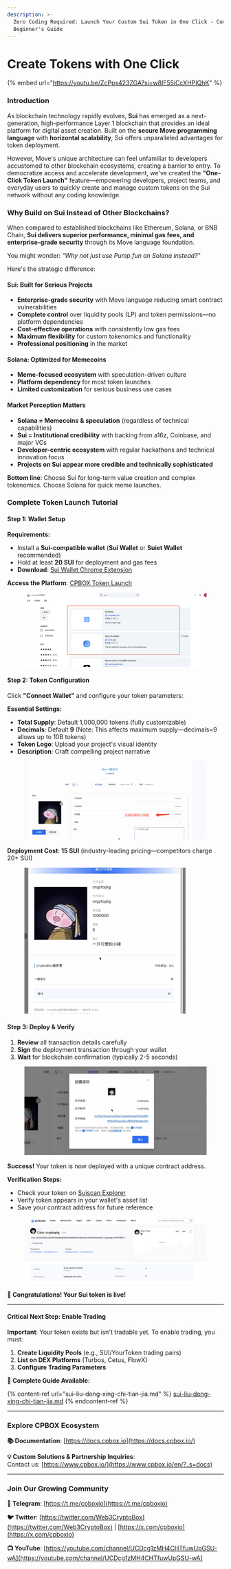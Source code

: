 ```yaml
---
description: >-
  Zero Coding Required: Launch Your Custom Sui Token in One Click - Complete
  Beginner's Guide
---
```


# Create Tokens with One Click

{% embed url="https://youtu.be/ZcPps423ZGA?si=w8IF55iCcXHPIQhK" %}

### **Introduction**

As blockchain technology rapidly evolves, **Sui** has emerged as a next-generation, high-performance Layer 1 blockchain that provides an ideal platform for digital asset creation. Built on the **secure Move programming language** with **horizontal scalability**, Sui offers unparalleled advantages for token deployment.

However, Move's unique architecture can feel unfamiliar to developers accustomed to other blockchain ecosystems, creating a barrier to entry. To democratize access and accelerate development, we've created the **"One-Click Token Launch"** feature—empowering developers, project teams, and everyday users to quickly create and manage custom tokens on the Sui network without any coding knowledge.

### **Why Build on Sui Instead of Other Blockchains?**

When compared to established blockchains like Ethereum, Solana, or BNB Chain, **Sui delivers superior performance, minimal gas fees, and enterprise-grade security** through its Move language foundation.

You might wonder: _"Why not just use Pump.fun on Solana instead?"_

Here's the strategic difference:

#### **Sui: Built for Serious Projects**

* **Enterprise-grade security** with Move language reducing smart contract vulnerabilities
* **Complete control** over liquidity pools (LP) and token permissions—no platform dependencies
* **Cost-effective operations** with consistently low gas fees
* **Maximum flexibility** for custom tokenomics and functionality
* **Professional positioning** in the market

#### **Solana: Optimized for Memecoins**

* **Meme-focused ecosystem** with speculation-driven culture
* **Platform dependency** for most token launches
* **Limited customization** for serious business use cases

#### **Market Perception Matters**

* **Solana = Memecoins & speculation** (regardless of technical capabilities)
* **Sui = Institutional credibility** with backing from a16z, Coinbase, and major VCs
* **Developer-centric ecosystem** with regular hackathons and technical innovation focus
* **Projects on Sui appear more credible and technically sophisticated**

**Bottom line**: Choose Sui for long-term value creation and complex tokenomics. Choose Solana for quick meme launches.

### **Complete Token Launch Tutorial**

#### **Step 1: Wallet Setup**

**Requirements:**

* Install a **Sui-compatible wallet** (**Sui Wallet** or **Suiet Wallet** recommended)
* Hold at least **20 SUI** for deployment and gas fees
* **Download**: [Sui Wallet Chrome Extension](https://chromewebstore.google.com/search/sui?hl=zh-CN\&utm_source=ext_sidebar)

**Access the Platform**: [CPBOX Token Launch](https://www.cpbox.io/en/sui/token/publish?_s=docs)

<figure><img src="../../.gitbook/assets/sui-token-1 (1).png" alt="Connect your Sui wallet to begin"><figcaption></figcaption></figure>

#### **Step 2: Token Configuration**

Click **"Connect Wallet"** and configure your token parameters:

**Essential Settings:**

* **Total Supply**: Default 1,000,000 tokens (fully customizable)
* **Decimals**: Default **9** (Note: This affects maximum supply—decimals=9 allows up to 10B tokens)
* **Token Logo**: Upload your project's visual identity
* **Description**: Craft compelling project narrative

<figure><img src="../../.gitbook/assets/sui-token-2.png" alt="Configure your token parameters"><figcaption></figcaption></figure>

**Deployment Cost**: **15 SUI** (industry-leading pricing—competitors charge 20+ SUI)

<figure><img src="../../.gitbook/assets/sui-token-3.png" alt="Review deployment cost" width="375"><figcaption></figcaption></figure>

#### **Step 3: Deploy & Verify**

1. **Review** all transaction details carefully
2. **Sign** the deployment transaction through your wallet
3. **Wait** for blockchain confirmation (typically 2-5 seconds)

<figure><img src="../../.gitbook/assets/sui-token-4.png" alt="Sign the deployment transaction"><figcaption></figcaption></figure>

**Success!** Your token is now deployed with a unique contract address.

**Verification Steps:**

* Check your token on [Suiscan Explorer](https://suiscan.xyz/)
* Verify token appears in your wallet's asset list
* Save your contract address for future reference

<figure><img src="../../.gitbook/assets/sui-token-5.png" alt="Token successfully deployed"><figcaption></figcaption></figure>

**🎉 Congratulations! Your Sui token is live!**

***

#### **Critical Next Step: Enable Trading**

**Important**: Your token exists but isn't tradable yet. To enable trading, you must:

1. **Create Liquidity Pools** (e.g., SUI/YourToken trading pairs)
2. **List on DEX Platforms** (Turbos, Cetus, FlowX)
3. **Configure Trading Parameters**

**📖 Complete Guide Available:**

{% content-ref url="sui-liu-dong-xing-chi-tian-jia.md" %}
[sui-liu-dong-xing-chi-tian-jia.md](sui-liu-dong-xing-chi-tian-jia.md)
{% endcontent-ref %}

***

### **Explore CPBOX Ecosystem** <a href="#learn-more-about-cpbox" id="learn-more-about-cpbox"></a>

**📚 Documentation**: [https://docs.cpbox.io](https://docs.cpbox.io/)

**💡 Custom Solutions & Partnership Inquiries**:\
Contact us: [https://www.cpbox.io/](https://www.cpbox.io/en/?_s=docs)

***

### **Join Our Growing Community** <a href="#join-our-community" id="join-our-community"></a>

**💬 Telegram**: [https://t.me/cpboxio](https://t.me/cpboxio)

**🐦 Twitter**: [https://twitter.com/Web3CryptoBox](https://twitter.com/Web3CryptoBox) | [https://x.com/cpboxio](https://x.com/cpboxio)

**📺 YouTube**: [https://youtube.com/channel/UCDcg1zMH4CHTfuwUpGSU-wA](https://youtube.com/channel/UCDcg1zMH4CHTfuwUpGSU-wA)
